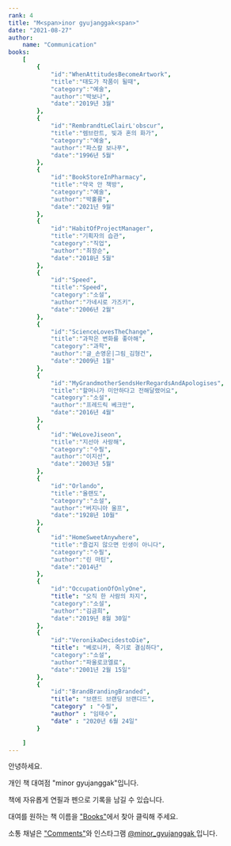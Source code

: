 ```yaml
---
rank: 4
title: "M<span>inor gyujanggak<span>"
date: "2021-08-27"
author:
    name: "Communication"
books:
    [
        {
            "id":"WhenAttitudesBecomeArtwork",
            "title":"태도가 작품이 될때",
            "category":"예술",
            "author":"박보나",
            "date":"2019년 3월"
        },
        {
            "id":"RembrandtLeClairL'obscur",
            "title":"렘브란트, 빛과 혼의 화가",
            "category":"예술",
            "author":"파스칼 보나푸",
            "date":"1996년 5월"
        },
        {
            "id":"BookStoreInPharmacy",
            "title":"약국 안 책방",
            "category":"예술",
            "author":"박훌륭",
            "date":"2021년 9월"
        },
        {
            "id":"HabitOfProjectManager",
            "title":"기획자의 습관",
            "category":"직업",
            "author":"최장순",
            "date":"2018년 5월"
        },
        {
            "id":"Speed",
            "title":"Speed",
            "category":"소설",
            "author":"가네시로 가즈키",
            "date":"2006년 2월"
        },
        {
            "id":"ScienceLovesTheChange",
            "title":"과학은 변화를 좋아해",
            "category":"과학",
            "author":"글_손영운|그림_김형건",
            "date":"2009년 1월"
        },
        {
            "id":"MyGrandmotherSendsHerRegardsAndApologises",
            "title":"할머니가 미안하다고 전해달랬어요",
            "category":"소설",
            "author":"프레드릭 베크만",
            "date":"2016년 4월"
        },
        {
            "id":"WeLoveJiseon",
            "title":"지선아 사랑해",
            "category":"수필",
            "author":"이지선",
            "date":"2003년 5월"
        },
        {
            "id":"Orlando",
            "title":"올랜도",
            "category":"소설",
            "author":"버지니아 울프",
            "date":"1928년 10월"
        },
        {
            "id":"HomeSweetAnywhere",
            "title":"즐겁지 않으면 인생이 아니다",
            "category":"수필",
            "author":"린 마틴",
            "date":"2014년"
        },
        {
            "id":"OccupationOfOnlyOne",
            "title": "오직 한 사람의 차지",
            "category":"소설",
            "author":"김금희",
            "date":"2019년 8월 30일"
        },
        {
            "id":"VeronikaDecidestoDie",
            "title": "베로니카, 죽기로 결심하다",
            "category":"소설",
            "author":"파울로코엘료",
            "date":"2001년 2월 15일"
        },
        {
            "id":"BrandBrandingBranded",
            "title": "브랜드 브랜딩 브랜디드",
            "category" : "수필",
            "author" : "임태수",
            "date" : "2020년 6월 24일"
        }

    ]
---
```


안녕하세요.

개인 책 대여점 "minor gyujanggak"입니다.

책에 자유롭게 연필과 펜으로 기록을 남길 수 있습니다.

대여를 원하는 책 이름을 <a href="#books">"Books"</a>에서 찾아 클릭해 주세요.

소통 채널은 <a href="#comments">"Comments"</a>와 인스타그램 <a href="https://www.instagram.com/minor_gyujanggak/" target="__blank"> @minor_gyujanggak </a> 입니다.
